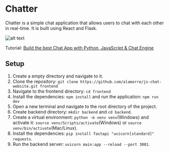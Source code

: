# Chatter

Chatter is a simple chat application that allows users to chat with each other in real-time. It is built using React and Flask.

![alt text](https://blog.chatengine.io/assets/per-post/nodejs-react-demo.gif)

Tutorial: [Build the best Chat App with Python, JavaScript & Chat Engine](https://blog.chatengine.io/fullstack-chat/python-javascript)

## Setup

1. Create a empty directory and navigate to it.
2. Clone the repository: `git clone https://github.com/alamorre/js-chat-website.git frontend`
3. Navigate to the frontend directory: `cd frontend`
4. Install the dependencies: `npm install` and run the application: `npm run dev`
5. Open a new terminal and navigate to the root directory of the project.
6. Create backend directory: `mkdir backend` and `cd backend`.
7. Create a virtual environment: `python -m venv venv`(Windows) and activate it: `source venv/Scripts/activate`(Windows) or `source venv/bin/activate`(Mac/Linux).
8. Install the dependencies: `pip install fastapi "uvicorn[standard]" requests`.
9. Run the backend server: `uvicorn main:app --reload --port 3001`.